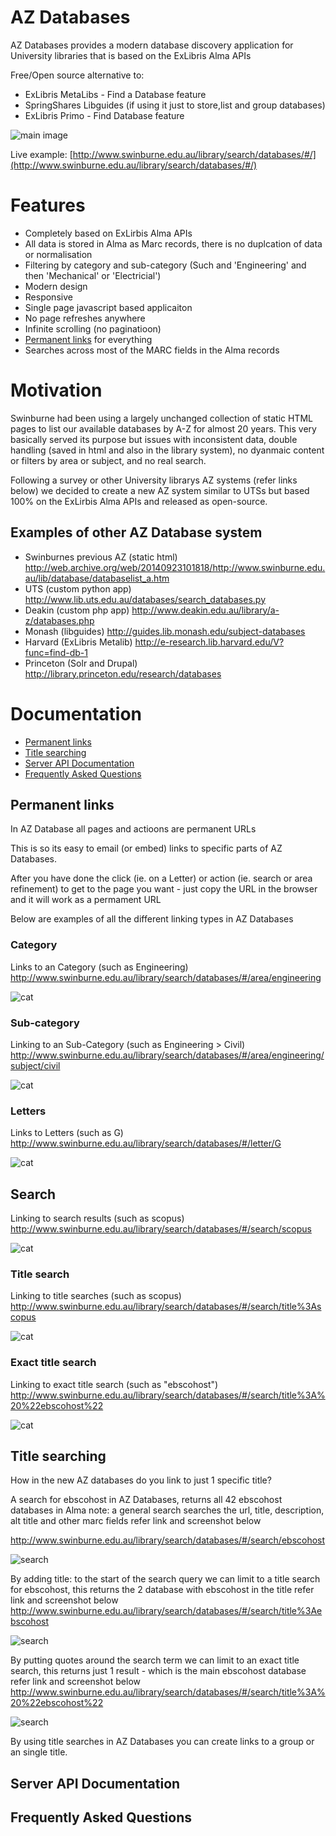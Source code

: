 # AZ Databases
AZ Databases provides a modern database discovery application for University libraries that is based on the ExLibris Alma APIs

Free/Open source alternative to:
* ExLibris MetaLibs - Find a Database feature
* SpringShares Libguides (if using it just to store,list and group databases)
* ExLibris Primo - Find Database feature

![main image](docs/images/swin_az.png)

Live example: [http://www.swinburne.edu.au/library/search/databases/#/](http://www.swinburne.edu.au/library/search/databases/#/)

# Features

* Completely based on ExLirbis Alma APIs
 *  All data is stored in Alma as Marc records, there is no duplcation of data or normalisation 
* Filtering by category and sub-category (Such and 'Engineering' and then 'Mechanical' or 'Electricial')
* Modern design
 * Responsive
 * Single page javascript based applicaiton
 * No page refreshes anywhere
 * Infinite scrolling (no paginatioon)
* [Permanent links](#permanent-links) for everything
* Searches across most of the MARC fields in the Alma records

# Motivation

Swinburne had been using a largely unchanged collection of static HTML pages to list our available databases by A-Z for almost 20 years. This very basically served its purpose but issues with inconsistent data, double handling (saved in html and also in the library system), no dyanmaic content or filters by area or subject, and no real search.

Following a survey or other University librarys AZ systems (refer links below) we decided to create a new AZ system similar to UTSs but based 100% on the ExLirbis Alma APIs and released as open-source.

## Examples of other AZ Database system

* Swinburnes previous AZ (static html) http://web.archive.org/web/20140923101818/http://www.swinburne.edu.au/lib/database/databaselist_a.htm
* UTS (custom python app) http://www.lib.uts.edu.au/databases/search_databases.py
* Deakin (custom php app) http://www.deakin.edu.au/library/a-z/databases.php
* Monash (libguides) http://guides.lib.monash.edu/subject-databases
* Harvard (ExLibris Metalib) http://e-research.lib.harvard.edu/V?func=find-db-1
* Princeton (Solr and Drupal) http://library.princeton.edu/research/databases

# Documentation

* [Permanent links](#permanent-links)
* [Title searching](#title-searching)
* [Server API Documentation](#server-api-documentation)
* [Frequently Asked Questions](#faq)

## Permanent links

In AZ Database all pages and actioons are permanent URLs

This is so its easy to email (or embed) links to specific parts of AZ Databases.

After you have done the click (ie. on a Letter) or action (ie. search or area refinement) to get to the page you want - just copy the URL in the browser and it will work as a permament URL

Below are examples of all the different linking types in AZ Databases

### Category

Links to an Category (such as Engineering)
http://www.swinburne.edu.au/library/search/databases/#/area/engineering

![cat](docs/images/linking-cat.png)

### Sub-category
Linking to an Sub-Category (such as Engineering > Civil)
http://www.swinburne.edu.au/library/search/databases/#/area/engineering/subject/civil

![cat](docs/images/linking-sub-cat.png) 
### Letters

Links to Letters (such as G)
http://www.swinburne.edu.au/library/search/databases/#/letter/G

![cat](docs/images/linking-letter.png)

## Search

Linking to search results (such as scopus)
http://www.swinburne.edu.au/library/search/databases/#/search/scopus

![cat](docs/images/linking-search.png)
### Title search

Linking to title searches (such as scopus)
http://www.swinburne.edu.au/library/search/databases/#/search/title%3Ascopus

![cat](docs/images/linking-title-search.png)
### Exact title search

Linking to exact title search (such as "ebscohost")
http://www.swinburne.edu.au/library/search/databases/#/search/title%3A%20%22ebscohost%22

![cat](docs/images/linking-title-exact.png)

## Title searching

How in the new AZ databases do you link to just 1 specific title?

A search for ebscohost in AZ Databases, returns all 42 ebscohost databases in Alma
note: a general search searches the url, title, description, alt title and other marc fields
refer link and screenshot below

http://www.swinburne.edu.au/library/search/databases/#/search/ebscohost

![search](docs/images/search.png)

By adding title: to the start of the search query we can limit to a title search for ebscohost, this returns the 2 database with ebscohost in the title
refer link and screenshot below
http://www.swinburne.edu.au/library/search/databases/#/search/title%3Aebscohost

![search](docs/images/search-title.png)

By putting quotes around the search term we can limit to an exact title search, this returns just 1 result - which is the main ebscohost database
refer link and screenshot below
http://www.swinburne.edu.au/library/search/databases/#/search/title%3A%20%22ebscohost%22

![search](docs/images/search-title-exact.png)
 
By using title searches in AZ Databases you can create links to a group or an single title.
 
## Server API Documentation

## Frequently Asked Questions
